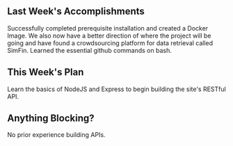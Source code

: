 ## Last Week's Accomplishments

Successfully completed prerequisite installation and created a Docker Image.
We also now have a better direction of where the project will be going and have
found a crowdsourcing platform for data retrieval called SimFin. Learned
the essential github commands on bash.

## This Week's Plan

Learn the basics of NodeJS and Express to begin building the site's RESTful
API.

## Anything Blocking?

No prior experience building APIs.
